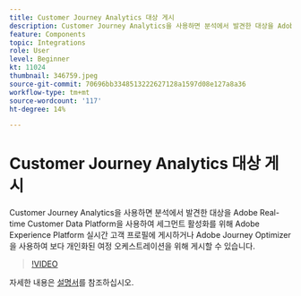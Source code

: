 ```yaml
---
title: Customer Journey Analytics 대상 게시
description: Customer Journey Analytics을 사용하면 분석에서 발견한 대상을 Adobe Real-time Customer Data Platform을 사용하여 세그먼트 활성화를 위해 Adobe Experience Platform 실시간 고객 프로필에 게시하거나 Adobe Journey Optimizer을 사용하여 보다 개인화된 여정 오케스트레이션을 위해 게시할 수 있습니다. (60자에서 160자 사이여야 하지만 297자)
feature: Components
topic: Integrations
role: User
level: Beginner
kt: 11024
thumbnail: 346759.jpeg
source-git-commit: 70696bb3348513222627128a1597d08e127a8a36
workflow-type: tm+mt
source-wordcount: '117'
ht-degree: 14%

---
```



# Customer Journey Analytics 대상 게시

Customer Journey Analytics을 사용하면 분석에서 발견한 대상을 Adobe Real-time Customer Data Platform을 사용하여 세그먼트 활성화를 위해 Adobe Experience Platform 실시간 고객 프로필에 게시하거나 Adobe Journey Optimizer을 사용하여 보다 개인화된 여정 오케스트레이션을 위해 게시할 수 있습니다.

>[!VIDEO](https://video.tv.adobe.com/v/346759/?quality=12&learn=on)

자세한 내용은 [설명서](https://experienceleague.adobe.com/docs/analytics-platform/using/cja-components/audiences/audiences-overview.html?lang=ko-kr)를 참조하십시오.
